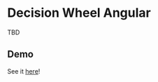 # Decision Wheel Angular

TBD

## Demo

See it [here](https://aszlacheta.github.io/decision-wheel-angular/index.html)!
